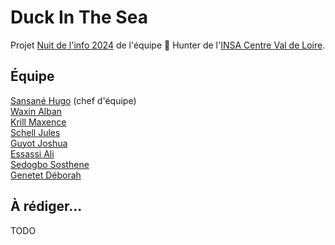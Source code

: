 # Duck In The Sea
Projet [Nuit de l'info 2024](http://nuitdelinfo.com) de l'équipe 🦆 Hunter de l'[INSA Centre Val de Loire](https://insa-centrevaldeloire.fr/fr/).

## Équipe
[Sansané Hugo](https://github.com/jumscrafteur) (chef d'équipe)  
[Waxin Alban](https://github.com/AlbanWaxin)  
[Krill Maxence](https://github.com/Maxeuh)  
[Schell Jules](https://github.com/julesschell)  
[Guyot Joshua](https://github.com/joshuagy)  
[Essassi Ali](https://github.com/AliEssassi)  
[Sedogbo Sosthene](https://github.com/TheFiresword)  
[Genetet Déborah](https://github.com/CatAhri)  

## À rédiger...
TODO
